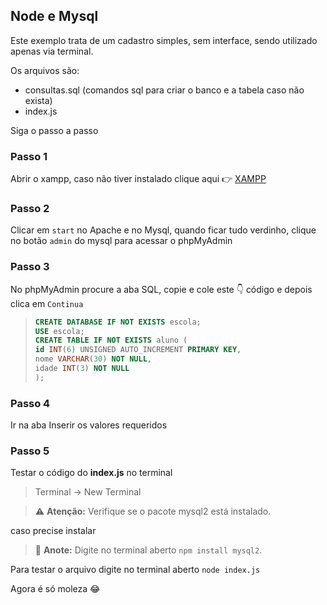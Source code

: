 ## Node e Mysql

Este exemplo trata de um cadastro simples, sem interface, sendo utilizado apenas via terminal.

Os arquivos são:
- consultas.sql (comandos sql para criar o banco e a tabela caso não exista)
- index.js 

Siga o passo a passo

### Passo 1
Abrir o xampp, caso não tiver instalado clique aqui :point_right: [XAMPP](https://www.apachefriends.org/pt_br/index.html)

### Passo 2
Clicar em `start` no Apache e no Mysql, quando ficar tudo verdinho, clique no botão `admin` do mysql para acessar o phpMyAdmin

### Passo 3
No phpMyAdmin procure a aba SQL, copie e cole este :point_down: código e depois clica em `Continua`

>```sql
> CREATE DATABASE IF NOT EXISTS escola;
> USE escola;
> CREATE TABLE IF NOT EXISTS aluno (
> id INT(6) UNSIGNED AUTO_INCREMENT PRIMARY KEY,
> nome VARCHAR(30) NOT NULL,
> idade INT(3) NOT NULL
> );
>```

### Passo 4
Ir na aba Inserir os valores requeridos

### Passo 5
Testar o código do **index.js** no terminal

> Terminal &rarr; New Terminal

> :warning: **Atenção:** Verifique se o pacote mysql2 está instalado.

caso precise instalar

> :memo: **Anote:** Digite no terminal aberto `npm install mysql2`.

Para testar o arquivo digite no terminal aberto `node index.js`


Agora é só moleza :joy: 
